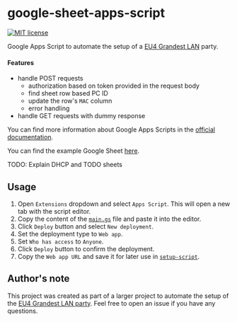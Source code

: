 # google-sheet-apps-script

[![MIT license](https://img.shields.io/github/license/quarties/lanparty-powershell-setup.svg)](../../LICENSE)

Google Apps Script to automate the setup of a [EU4 Grandest LAN](https://www.paradoxinteractive.com/games/europa-universalis-iv/grandest-lan) party.

#### Features
- handle POST requests
  - authorization based on token provided in the request body
  - find sheet row based PC ID
  - update the row's `MAC` column
  - error handling
- handle GET requests with dummy response

You can find more information about Google Apps Scripts in the [official documentation](https://developers.google.com/apps-script/guides/web).

You can find the example Google Sheet [here](https://docs.google.com/spreadsheets/d/1OJMf61VobK8V_CqIfnPudNxqYjOYZCTCWobqUdf9s7k/edit?usp=sharing).

TODO: Explain DHCP and TODO sheets

## Usage

1. Open `Extensions` dropdown and select `Apps Script`. This will open a new tab with the script editor.
2. Copy the content of the [`main.gs`](./main.gs) file and paste it into the editor.
3. Click `Deploy` button and select `New deployment`.
4. Set the deployment type to `Web app`.
5. Set `Who has access` to `Anyone`.
6. Click `Deploy` button to confirm the deployment.
7. Copy the `Web app URL` and save it for later use in [`setup-script`](../setup-script/README.md).


## Author's note

This project was created as part of a larger project to automate the setup of the [EU4 Grandest LAN party](https://github.com/quarties/eu4-grandest-lan-party).
Feel free to open an issue if you have any questions.